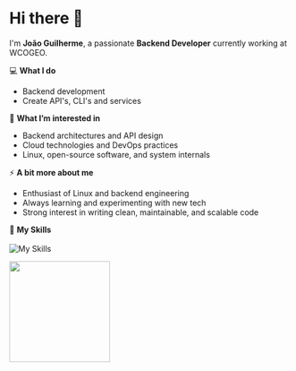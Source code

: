 # Hi there 👋

I'm **João Guilherme**, a passionate **Backend Developer** currently working at WCOGEO. 

💻 **What I do**  
- Backend development
- Create API's, CLI's and services

🌱 **What I’m interested in**  
- Backend architectures and API design  
- Cloud technologies and DevOps practices  
- Linux, open-source software, and system internals

⚡ **A bit more about me**  
- Enthusiast of Linux and backend engineering  
- Always learning and experimenting with new tech  
- Strong interest in writing clean, maintainable, and scalable code
  
🚀 **My Skills**<br><br>
![My Skills](https://go-skill-icons.vercel.app/api/icons?i=python,go,postgres,linux,docker,aws,jenkins,nginx&perline=4)

<a href="https://github.com/JoaoGuilherme2909" title="Github stats de joao guilherme dos santos">
  <img height="180em" src="https://github-readme-stats.vercel.app/api?username=JoaoGuilherme2909&theme=dracula&show_icons=true" />
</a>
